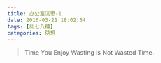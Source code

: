```yaml
---
title: 办公室沉思-1
date: 2016-03-21 18:02:54
tags: [乱七八糟]
categories: 随想
---
```


>Time You Enjoy Wasting is Not Wasted Time.


